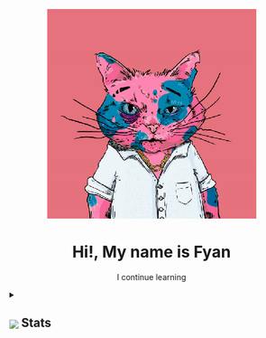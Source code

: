 
<p align="center">
<img src="https://raw.githubusercontent.com/rstsfyn/my_porto/main/img/profile/cat.webp">
</p>

<div align="center">
  <h1>Hi!, My name is Fyan</h1>
</div>

<p align="center">
I continue learning
</p>


<details>
  <summary><h2> <img align="center" src="https://github.com/[rstsfyn]/[rstsfyn]/blob/main/icons/stats.gif" width="32"/> Stats</h2></summary>
  <div align="center">
    ![](https://github-readme-stats.vercel.app/api?username=[rstsfyn]&theme=tokyonight&hide_border=false&include_all_commits=true&count_private=false)<br/>
    ![](https://github-readme-streak-stats.herokuapp.com/?user=[rstsfyn]&theme=tokyonight&hide_border=false)<br/>
    ![](https://github-readme-stats.vercel.app/api/top-langs/?username=[rstsfyn]&theme=tokyonight&hide_border=false&include_all_commits=true&count_private=false&layout=compact)<br/>
    ![](https://github-readme-activity-graph.vercel.app/graph?username=[rstsfyn]&theme=tokyo-night)
  </div>
</details>



